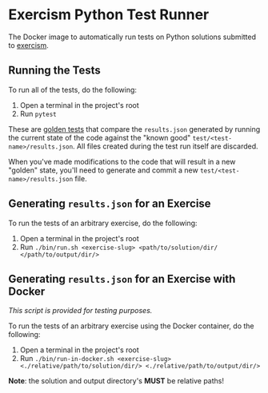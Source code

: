 # Exercism Python Test Runner

The Docker image to automatically run tests on Python solutions submitted to [exercism](https://exercism.io).

## Running the Tests
To run all of the tests, do the following:
1. Open a terminal in the project's root
2. Run `pytest`

These are [golden tests][golden] that compare the `results.json` generated by running the current state of the code against the "known good" `test/<test-name>/results.json`. All files created during the test run itself are discarded.

When you've made modifications to the code that will result in a new "golden" state, you'll need to generate and commit a new `test/<test-name>/results.json` file.

## Generating `results.json` for an Exercise
To run the tests of an arbitrary exercise, do the following:
1. Open a terminal in the project's root
2. Run `./bin/run.sh <exercise-slug> <path/to/solution/dir/ </path/to/output/dir/>`

##  Generating `results.json` for an Exercise with Docker
*This script is provided for testing purposes.*

To run the tests of an arbitrary exercise using the Docker container, do the following:
1. Open a terminal in the project's root
2. Run `./bin/run-in-docker.sh <exercise-slug> <./relative/path/to/solution/dir/> <./relative/path/to/output/dir/>`

**Note**: the solution and output directory's **MUST** be relative paths!

  [golden]: https://ro-che.info/articles/2017-12-04-golden-tests
